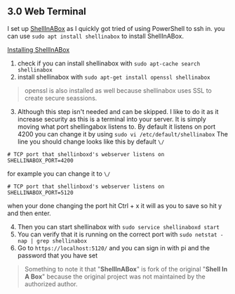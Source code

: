 
## 3.0 Web Terminal
I set up [ShellInABox](https://github.com/shellinabox/shellinabox) as I quickly got tried of using PowerShell to ssh in. you can use `sudo apt install shellinabox` to install ShellInABox. 

[Installing ShellInABox](https://www.tecmint.com/shell-in-a-box-a-web-based-ssh-terminal-to-access-remote-linux-servers/)

1. check if you can install shellinabox with `sudo apt-cache search shellinabox`
2. install shellinabox with `sudo apt-get install openssl shellinabox`
> openssl is also installed as well because shellinabox uses SSL to create secure seassions.
3. Although this step isn't needed and can be skipped. I like to do it as it increase security as this is a terminal into your server. It is simply moving what port shellingabox listens to. 
By default it listens on port 4200 you can change it by using `sudo vi /etc/default/shellinabox` 
The line you should change looks like this by default `\/`
```
# TCP port that shellinboxd's webserver listens on 
SHELLINABOX_PORT=4200
```
for example you can change it to `\/`
```
# TCP port that shellinboxd's webserver listens on 
SHELLINABOX_PORT=5120
```
when your done changing the port hit Ctrl + x it will as you to save so hit y and then enter.

4. Then you can start shellinabox with `sudo service shellinaboxd start`
5. You can verify that it is running on the correct port with `sudo netstat -nap | grep shellinabox`
6. Go to `https://localhost:5120/` and you can sign in with pi and the password that you have set

> Something to note it that "__ShellInABox__" is fork of the original "__Shell In A Box__" because the original project was not maintained by the authorized author.
